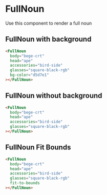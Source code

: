 <script setup>
import FullNounWithBackground from "./examples/FullNounWithBackground.vue"
import FullNounWithoutBackground from "./examples/FullNounWithoutBackground.vue"
import FullNounFitBounds from "./examples/FullNounFitBounds.vue"
</script>

# FullNoun

Use this component to render a full noun

## FullNoun with background

```html
<FullNoun
  body="bege-crt"
  head="ape"
  accessories="bird-side"
  glasses="square-black-rgb"
  bg-color="d5d7e1"
></FullNoun>
```

<FullNounWithBackground />

## FullNoun without background

```html
<FullNoun
  body="bege-crt"
  head="ape"
  accessories="bird-side"
  glasses="square-black-rgb"
></FullNoun>
```

<FullNounWithoutBackground />

## FullNoun Fit Bounds

```html
<FullNoun
  body="bege-crt"
  head="ape"
  accessories="bird-side"
  glasses="square-black-rgb"
  fit-to-bounds
></FullNoun>
```

<FullNounFitBounds />

